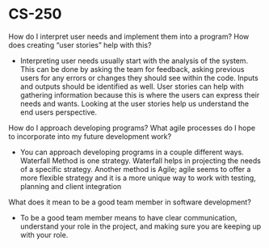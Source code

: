 # CS-250
How do I interpret user needs and implement them into a program? How does creating “user stories” help with this?
- Interpreting user needs usually start with the analysis of the system. This can be done by asking the team for feedback, asking previous users for any errors or changes they should see within the code. Inputs and outputs should be identified as well. User stories can help with gathering information because this is where the users can express their needs and wants. Looking at the user stories help us understand the end users perspective. 



How do I approach developing programs? What agile processes do I hope to incorporate into my future development work?
- You can approach developing programs in a couple different ways.  Waterfall Method is one strategy.  Waterfall helps in projecting the needs of a specific strategy. 
Another method is Agile; agile seems to offer a more flexible strategy and it is a more unique way to work with testing, planning and client integration



What does it mean to be a good team member in software development?
- To be a good team member means to have clear communication, understand your role in the project, and making sure you are keeping up with your role.
